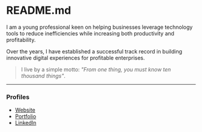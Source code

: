 # README.md

I am a young professional keen on helping businesses leverage technology tools to reduce inefficiencies while increasing both productivity and profitability.  

Over the years, I have established a successful track record in building innovative digital experiences for profitable enterprises.  

> I live by a simple motto: _"From one thing, you must know ten thousand things"_.

---

### Profiles

- [Website](https://ninte.dev)
- [Portfolio](https://ninte.dev/work)  
- [LinkedIn](https://linkedin.com/in/nullthefirst)
